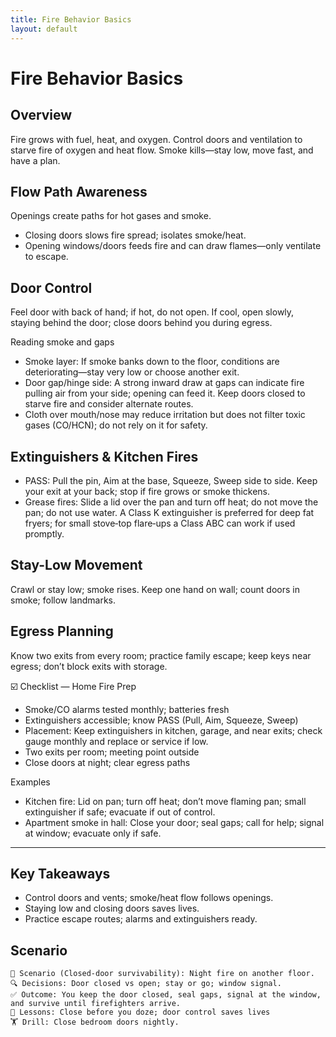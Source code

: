 ```yaml
---
title: Fire Behavior Basics
layout: default
---
```


# Fire Behavior Basics

## Overview
Fire grows with fuel, heat, and oxygen. Control doors and ventilation to starve fire of oxygen and heat flow. Smoke kills—stay low, move fast, and have a plan.

## Flow Path Awareness
Openings create paths for hot gases and smoke.

- Closing doors slows fire spread; isolates smoke/heat.
- Opening windows/doors feeds fire and can draw flames—only ventilate to escape.

## Door Control
Feel door with back of hand; if hot, do not open. If cool, open slowly, staying behind the door; close doors behind you during egress.

Reading smoke and gaps
- Smoke layer: If smoke banks down to the floor, conditions are deteriorating—stay very low or choose another exit.
- Door gap/hinge side: A strong inward draw at gaps can indicate fire pulling air from your side; opening can feed it. Keep doors closed to starve fire and consider alternate routes.
- Cloth over mouth/nose may reduce irritation but does not filter toxic gases (CO/HCN); do not rely on it for safety.

## Extinguishers & Kitchen Fires
- PASS: Pull the pin, Aim at the base, Squeeze, Sweep side to side. Keep your exit at your back; stop if fire grows or smoke thickens.
- Grease fires: Slide a lid over the pan and turn off heat; do not move the pan; do not use water. A Class K extinguisher is preferred for deep fat fryers; for small stove‑top flare‑ups a Class ABC can work if used promptly.

## Stay-Low Movement
Crawl or stay low; smoke rises. Keep one hand on wall; count doors in smoke; follow landmarks.

## Egress Planning
Know two exits from every room; practice family escape; keep keys near egress; don’t block exits with storage.

☑️ Checklist — Home Fire Prep
- Smoke/CO alarms tested monthly; batteries fresh
- Extinguishers accessible; know PASS (Pull, Aim, Squeeze, Sweep)
- Placement: Keep extinguishers in kitchen, garage, and near exits; check gauge monthly and replace or service if low.
- Two exits per room; meeting point outside
- Close doors at night; clear egress paths

Examples
- Kitchen fire: Lid on pan; turn off heat; don’t move flaming pan; small extinguisher if safe; evacuate if out of control.
- Apartment smoke in hall: Close your door; seal gaps; call for help; signal at window; evacuate only if safe.

---

## Key Takeaways
- Control doors and vents; smoke/heat flow follows openings.
- Staying low and closing doors saves lives.
- Practice escape routes; alarms and extinguishers ready.

## Scenario

```
🧭 Scenario (Closed‑door survivability): Night fire on another floor.
🔍 Decisions: Door closed vs open; stay or go; window signal.
✅ Outcome: You keep the door closed, seal gaps, signal at the window, and survive until firefighters arrive.
🧠 Lessons: Close before you doze; door control saves lives
🏋️ Drill: Close bedroom doors nightly.
```
